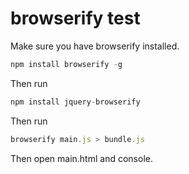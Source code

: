 # browserify test

Make sure you have browserify installed.

```js
npm install browserify -g
```

Then run

```js
npm install jquery-browserify
```

Then run

```js
browserify main.js > bundle.js
```

Then open main.html and console.
